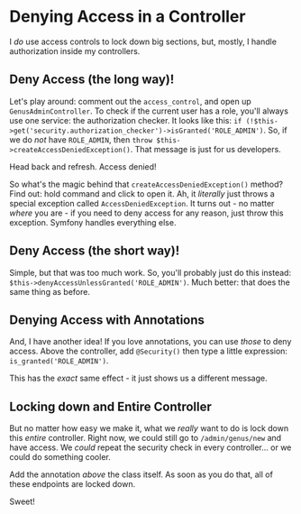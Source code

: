 # Denying Access in a Controller

I *do* use access controls to lock down big sections, but, mostly, I handle authorization
inside my controllers.

## Deny Access (the long way)!

Let's play around: comment out the `access_control`, and open up `GenusAdminController`.
To check if the current user has a role, you'll always use one service:
the authorization checker. It looks like this:
`if (!$this->get('security.authorization_checker')->isGranted('ROLE_ADMIN')`. So,
if we do *not* have `ROLE_ADMIN`, then `throw $this->createAccessDeniedException()`.
That message is just for us developers.

Head back and refresh. Access denied!

So what's the magic behind that `createAccessDeniedException()` method? Find out:
hold command and click to open it. Ah, it *literally* just throws a special exception
called `AccessDeniedException`. It turns out - no matter *where* you are - if you need
to deny access for any reason, just throw this exception. Symfony handles everything
else.

## Deny Access (the short way)!

Simple, but that was too much work. So, you'll probably just do this instead:
`$this->denyAccessUnlessGranted('ROLE_ADMIN')`. Much better: that does the same
thing as before.

## Denying Access with Annotations

And, I have another idea! If you love annotations, you can use *those* to deny
access. Above the controller, add `@Security()` then type a little expression:
`is_granted('ROLE_ADMIN')`.

This has the *exact* same effect - it just shows us a different message.

## Locking down and Entire Controller

But no matter how easy we make it, what we *really* want to do is lock down this
*entire* controller. Right now, we could still go to `/admin/genus/new` and have
access. We *could* repeat the security check in every controller... or we could do
something cooler.

Add the annotation *above* the class itself. As soon as you do that, all of these
endpoints are locked down.

Sweet!
